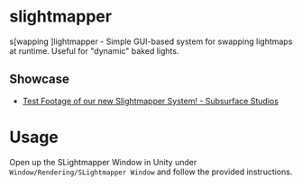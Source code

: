 # slightmapper
s[wapping ]lightmapper -  Simple GUI-based system for swapping lightmaps at runtime. Useful for "dynamic" baked lights.

## Showcase
- [Test Footage of our new Slightmapper System! - Subsurface Studios](https://www.youtube.com/watch?v=4w1Hxjqz-r8)

# Usage
Open up the SLightmapper Window in Unity under `Window/Rendering/SLightmapper Window` and follow the provided instructions.
